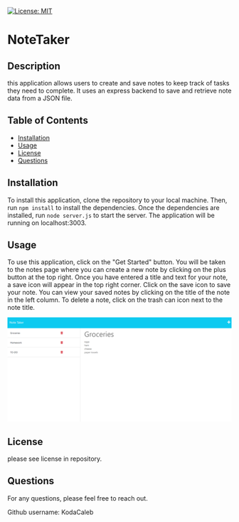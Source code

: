 
  [![License: MIT](https://img.shields.io/badge/License-MIT-yellow.svg)](https://opensource.org/license/mit/)


  # NoteTaker


  ## Description
  
  this application allows users to create and save notes to keep track of tasks they need to complete. It uses an express backend to save and retrieve note data from a JSON file.

  ## Table of Contents

- [Installation](#installation)
- [Usage](#usage)
- [License](#license)
- [Questions](#questions)


## Installation

To install this application, clone the repository to your local machine. Then, run `npm install` to install the dependencies. Once the dependencies are installed, run `node server.js` to start the server. The application will be running on localhost:3003.


## Usage 

To use this application, click on the "Get Started" button. You will be taken to the notes page where you can create a new note by clicking on the plus button at the top right. Once you have entered a title and text for your note, a save icon will appear in the top right corner. Click on the save icon to save your note. You can view your saved notes by clicking on the title of the note in the left column. To delete a note, click on the trash can icon next to the note title. 

![Screenshot](/public/assets/noteTaker.png)




## License

please see license in repository.




## Questions

For any questions, please feel free to reach out. 

Github username: KodaCaleb

